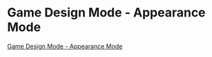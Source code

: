 # Game Design Mode - Appearance Mode
[Game Design Mode - Appearance Mode](https://aiwithcloud.com/2022/09/19/game_design_mode___appearance_mode/)